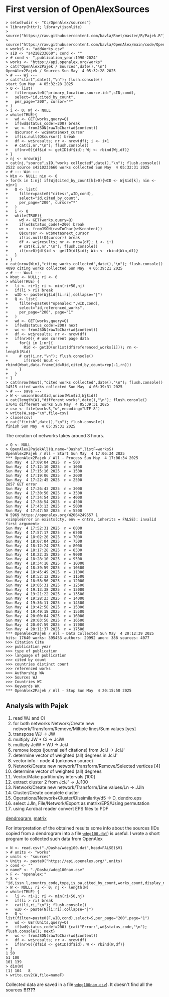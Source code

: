 # First version of OpenAlexSources

```
> setwd(wdir <- "C:/OpenAlex/sources")
> library(httr); library(jsonlite)
> source("https://raw.githubusercontent.com/bavla/Rnet/master/R/Pajek.R")
> source("https://raw.githubusercontent.com/bavla/OpenAlex/main/code/OpenAlex2Pajek.R")
> worksS <- "addWorks.csv"
> sID <- "s4210233660"; cond <- ""
> # cond <- ",publication_year:1990-2024" 
> works <- "https://api.openalex.org/works"
> cat("OpenAlex2Pajek / Sources",date(),"\n")
OpenAlex2Pajek / Sources Sun May  4 05:32:28 2025 
> # --- Wj ---
> cat("start",date(),"\n"); flush.console()
start Sun May  4 05:32:28 2025 
> Q <- list(
+   filter=paste0("primary_location.source.id:",sID,cond),
+   select="id,cited_by_count",
+   per_page="200", cursor="*"
+ )
> i <- 0; Wj <- NULL
> while(TRUE){
+   wd <- GET(works,query=Q)
+   if(wd$status_code!=200) break
+   wc <- fromJSON(rawToChar(wd$content))
+   Q$cursor <- wc$meta$next_cursor
+   if(is.null(Q$cursor)) break
+   df <- wc$results; nr <- nrow(df); i <- i+1
+   # cat(i,nr,"\n"); flush.console()
+   if(nr>0){df$id <- getID(df$id); Wj <- rbind(Wj,df)}
+ } 
> nj <- nrow(Wj)
> cat(nj,"source",sID,"works collected",date(),"\n"); flush.console()
2522 source s4210233660 works collected Sun May  4 05:32:31 2025 
> # --- Win ---
> Win <- NULL; nin <- 0
> for(k in 1:nj) if(Wj$cited_by_count[k]>0){wID <- Wj$id[k]; nin <- nin+1
+   Q <- list(
+     filter=paste0("cites:",wID,cond),
+     select="id,cited_by_count",
+     per_page="200", cursor="*"
+   )
+   i <- 0
+   while(TRUE){
+     wd <- GET(works,query=Q)
+     if(wd$status_code!=200) break
+     wc <- fromJSON(rawToChar(wd$content))
+     Q$cursor <- wc$meta$next_cursor
+     if(is.null(Q$cursor)) break
+     df <- wc$results; nr <- nrow(df); i <- i+1
+     # cat(k,i,nr,"\n"); flush.console()
+     if(nr>0){df$id <- getID(df$id); Win <- rbind(Win,df)}
+   } 
+ }
> cat(nrow(Win),"citing works collected",date(),"\n"); flush.console()
4090 citing works collected Sun May  4 05:39:21 2025 
> # --- Wout ---
> Wout <- NULL; ri <- 0
> while(TRUE) {
+   li <- ri+1; ri <- min(ri+50,nj)
+   if(li > ri) break
+   wID <- paste(Wj$id[li:ri],collapse="|")
+   Q <- list(
+     filter=paste0("openalex:",wID,cond),
+     select="id,referenced_works",
+     per_page="200", page="1"
+   )
+   wd <- GET(works,query=Q)
+   if(wd$status_code!=200) next
+   wc <- fromJSON(rawToChar(wd$content))
+   df <- wc$results; nr <- nrow(df)
+   if(nr>0){ # use current page data 
+     for(i in 1:nr){
+       Rid <- getID(unlist(df$referenced_works[i])); rn <- length(Rid)
+     # cat(i,nr,"\n"); flush.console()
+       if(rn>0) Wout <- rbind(Wout,data.frame(id=Rid,cited_by_count=rep(-1,rn)))
+     }
+   } 
+ }
> cat(nrow(Wout),"cited works collected",date(),"\n"); flush.console()
14515 cited works collected Sun May  4 05:39:31 2025 
> # --- save ---
> W <- union(Wout$id,union(Win$id,Wj$id))
> cat(length(W),"different works",date(),"\n"); flush.console()
17641 different works Sun May  4 05:39:31 2025 
> csv <- file(worksS,"w",encoding="UTF-8")
> write(W,sep="\n",file=csv)
> close(csv)
> cat("finish",date(),"\n"); flush.console()
finish Sun May  4 05:39:31 2025 
```

The creation of networks takes around 3 hours.
```
> Q <- NULL
> OpenAlex2PajekAll(Q,name="Dasha",listF=worksS)
OpenAlex2Pajek / All - Start Sun May  4 17:06:34 2025 
*** OpenAlex2Pajek / All - Process Sun May  4 17:06:34 2025 
Sun May  4 17:09:04 2025  n = 500 
Sun May  4 17:12:10 2025  n = 1000 
Sun May  4 17:15:16 2025  n = 1500 
Sun May  4 17:19:06 2025  n = 2000 
Sun May  4 17:22:45 2025  n = 2500 
2857 GET error
Sun May  4 17:26:43 2025  n = 3000 
Sun May  4 17:30:50 2025  n = 3500 
Sun May  4 17:34:54 2025  n = 4000 
Sun May  4 17:38:54 2025  n = 4500 
Sun May  4 17:43:13 2025  n = 5000 
Sun May  4 17:47:58 2025  n = 5500 
W 5969 https://openalex.org/W2064249557 1 
<simpleError in exists(cty, env = cntrs, inherits = FALSE): invalid first argument>
Sun May  4 17:52:31 2025  n = 6000 
Sun May  4 17:57:17 2025  n = 6500 
Sun May  4 18:02:26 2025  n = 7000 
Sun May  4 18:07:04 2025  n = 7500 
Sun May  4 18:12:24 2025  n = 8000 
Sun May  4 18:17:28 2025  n = 8500 
Sun May  4 18:22:35 2025  n = 9000 
Sun May  4 18:28:10 2025  n = 9500 
Sun May  4 18:34:10 2025  n = 10000 
Sun May  4 18:39:59 2025  n = 10500 
Sun May  4 18:45:49 2025  n = 11000 
Sun May  4 18:52:12 2025  n = 11500 
Sun May  4 18:58:56 2025  n = 12000 
Sun May  4 19:05:31 2025  n = 12500 
Sun May  4 19:13:38 2025  n = 13000 
Sun May  4 19:21:22 2025  n = 13500 
Sun May  4 19:28:23 2025  n = 14000 
Sun May  4 19:36:11 2025  n = 14500 
Sun May  4 19:42:58 2025  n = 15000 
Sun May  4 19:49:18 2025  n = 15500 
Sun May  4 20:00:04 2025  n = 16000 
Sun May  4 20:03:50 2025  n = 16500 
Sun May  4 20:07:59 2025  n = 17000 
Sun May  4 20:11:37 2025  n = 17500 
*** OpenAlex2Pajek / All - Data Collected Sun May  4 20:12:39 2025 
hits: 17640 works: 395453 authors: 29992 anon: 388 sources: 4077 
>>> Citation Cite
>>> publication year
>>> type of publication
>>> language of publication
>>> cited by count
>>> countries distinct count
>>> referenced works
>>> Authorship WA
>>> Sources WJ
>>> Countries WC
>>> Keywords WK
*** OpenAlex2Pajek / All - Stop Sun May  4 20:15:50 2025 
```

## Analysis with Pajek

  1. read WJ and Ci
  2. for both networks  Network/Create new network/Transform/Remove/Miltiple lines/Sum values [yes]
  3. transpose WJ -> JW
  4. multiply JW * Ci -> JciW
  5. multiply JciW * WJ -> JciJ
  6. remove loops (journal self citations) from JciJ -> JciJ'
  7. determine vector of weighted (all) degrees in JciJ'
  8. vector info - node 4 (unknown source)
  9. Network/Create new network/Transform/Remove/Selected vertices [4]
  10. determine vector of weighted (all) degrees
  11. Vector/Make partition/by intervals [100]
  12. extract cluster 2 from JciJ' -> JJ100
  13. Network/Create new network/Transform/Line values/Ln  ->  JJln
  14. Cluster/Create complete cluster
  15. Operations/Network+Cluster/Dissimilarity/d5  ->  D, dendro.eps
  16. select JJln, File/Network/Export as matrix/EPS/Using permutation
  17. using Acrobat reader convert EPS files to PDF

[dendrogram](dendroCoEucLn.pdf), [matrix](matrix_wdeg100.pdf)

For interpretation of the obtained results some info about the sources (IDs copied from a dendrogram into a file [`wdeg100.dat`](wdeg100.dat)) is useful. I wrote a short program to collected such data from OpenAlex

```
> N <- read.csv("./Dasha/wdeg100.dat",head=FALSE)$V1
> # units <- "works"
> units <- "sources"
> Units <- paste0("https://api.openalex.org/",units)
> cond <- ""
> nameF <- "./Dasha/wdeg100nam.csv"
> F <- "openalex:"
> S <- "id,issn_l,country_code,type,is_oa,cited_by_count,works_count,display_name"
> W <- NULL; ri <- 0; nj <- length(N)
> while(TRUE) {
+   li <- ri+1; ri <- min(ri+50,nj)
+   if(li > ri) break
+   cat(li,ri,"\n"); flush.console()
+   wID <- paste(N[li:ri],collapse="|")
+   Q <- list(filter=paste0(F,wID,cond),select=S,per_page="200",page="1")
+   wd <- GET(Units,query=Q)
+   if(wd$status_code!=200) {cat("Error:",wd$status_code,"\n"); flush.console(); next}
+   wc <- fromJSON(rawToChar(wd$content))
+   df <- wc$results; nr <- nrow(df)
+   if(nr>0){df$id <- getID(df$id); W <- rbind(W,df)}
+ }
1 50 
51 100 
101 139
> dim(W)
[1] 104   8
> write.csv2(W,file=nameF)
```
Collected data are saved in a file [`wdeg100nam.csv`](wdeg100nam.csv)). It doesn't find all the sources **!!!???**

